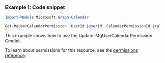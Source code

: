 ### Example 1: Code snippet

```powershellImport-Module Microsoft.Graph.Calendar

Get-MgUserCalendarPermission -UserId $userId -CalendarPermissionId $calendarPermissionId
```
This example shows how to use the Update-MgUserCalendarPermission Cmdlet.
To learn about permissions for this resource, see the [permissions reference](/graph/permissions-reference).

